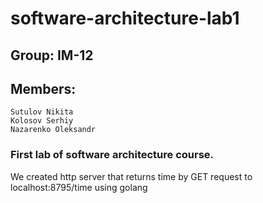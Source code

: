 # software-architecture-lab1
## Group: IM-12
## Members: 
    Sutulov Nikita
    Kolosov Serhiy
    Nazarenko Oleksandr
### First lab of software architecture course.
 We created http server that returns time by GET request to localhost:8795/time using golang